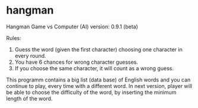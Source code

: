# hangman
Hangman Game vs Computer (AI)
version: 0.9.1 (beta)

Rules:
1. Guess the word (given the first character) choosing one character in every round.
2. You have 6 chances for wrong character guesses.
3. If you choose the same character, it will count as a wrong guess.

This programm contains a big list (data base) of English words and you can continue to play, every time with a different word.
In next version, player will be able to choose the difficulty of the word, by inserting the minimum length of the word.
